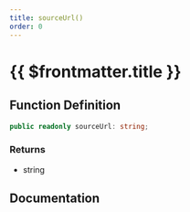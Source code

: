 ```yaml
---
title: sourceUrl()
order: 0
---
```


# {{ $frontmatter.title }}

<!--@include: ./sourceUrl_partial_header.md-->

## Function Definition

```ts
public readonly sourceUrl: string;
```

### Returns

* string

## Documentation

<!--@include: ./sourceUrl_partial_footer.md-->
